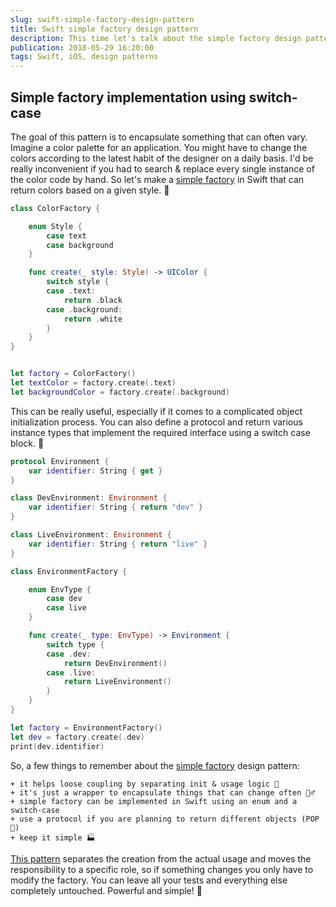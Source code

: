 ```yaml
---
slug: swift-simple-factory-design-pattern
title: Swift simple factory design pattern
description: This time let's talk about the simple factory design pattern to encapsulate object creation in a really simple way using Swift.
publication: 2018-05-29 16:20:00
tags: Swift, iOS, design patterns
---
```


## Simple factory implementation using switch-case

The goal of this pattern is to encapsulate something that can often vary. Imagine a color palette for an application. You might have to change the colors according to the latest habit of the designer on a daily basis. I'd be really inconvenient if you had to search & replace every single instance of the color code by hand. So let's make a [simple factory](http://pengguo.xyz/tutorial/2017/03/07/Swift-World-Design-Patterns-Simple-Factory.html) in Swift that can return colors based on a given style. 🎩

```swift
class ColorFactory {

    enum Style {
        case text
        case background
    }

    func create(_ style: Style) -> UIColor {
        switch style {
        case .text:
            return .black
        case .background:
            return .white
        }
    }
}


let factory = ColorFactory()
let textColor = factory.create(.text)
let backgroundColor = factory.create(.background)
```

This can be really useful, especially if it comes to a complicated object initialization process. You can also define a protocol and return various instance types that implement the required interface using a switch case block. 🚦

```swift
protocol Environment {
    var identifier: String { get }
}

class DevEnvironment: Environment {
    var identifier: String { return "dev" }
}

class LiveEnvironment: Environment {
    var identifier: String { return "live" }
}

class EnvironmentFactory {

    enum EnvType {
        case dev
        case live
    }

    func create(_ type: EnvType) -> Environment {
        switch type {
        case .dev:
            return DevEnvironment()
        case .live:
            return LiveEnvironment()
        }
    }
}

let factory = EnvironmentFactory()
let dev = factory.create(.dev)
print(dev.identifier)
```

So, a few things to remember about the [simple factory](https://code.tutsplus.com/tutorials/design-patterns-the-simple-factory-pattern--cms-22345) design pattern:

    + it helps loose coupling by separating init & usage logic 🤔
    + it's just a wrapper to encapsulate things that can change often 🤷‍♂️
    + simple factory can be implemented in Swift using an enum and a switch-case
    + use a protocol if you are planning to return different objects (POP 🎉)
    + keep it simple 🏭

[This pattern](http://www.sihui.io/design-pattern-factory/) separates the creation from the actual usage and moves the responsibility to a specific role, so if something changes you only have to modify the factory. You can leave all your tests and everything else completely untouched. Powerful and simple! 💪


